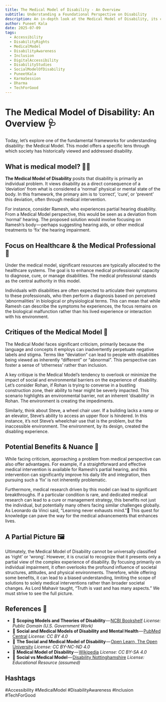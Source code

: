 ```yaml
---
title: The Medical Model of Disability - An Overview
subtitle: Understanding a Foundational Perspective on Disability
description: An in-depth look at the Medical Model of Disability, its core tenets, critiques, and surprising benefits. Learn how this model shapes our understanding of disability.
author: Puneet Kala
date: 2025-07-09
tags:
  - Accessibility
  - DisabilityRights
  - MedicalModel
  - DisabilityAwareness
  - Inclusion
  - DigitalAccessibility
  - DisabilityStudies
  - SocialModelOfDisability
  - PuneetKala
  - KarmaSession
  - Dharma
  - TechForGood
---
```

# The Medical Model of Disability: An Overview 🩺

Today, let’s explore one of the fundamental frameworks for understanding disability: the Medical Model. This model offers a specific lens through which society has historically viewed and addressed disability.
## What is medical model? 🧑‍⚕️

**The Medical Model of Disability** posits that disability is primarily an individual problem. It views disability as a direct consequence of a ‘deviation’ from what is considered a ‘normal’ physical or mental state of the body. In this framework, the primary aim is to ‘correct’, ‘cure’, or ‘prevent’ this deviation, often through medical intervention.

For instance, consider Ramesh, who experiences partial hearing disability. From a Medical Model perspective, this would be seen as a deviation from ‘normal’ hearing. The proposed solution would involve focusing on Ramesh’s body — perhaps suggesting hearing aids, or other medical treatments to ‘fix’ the hearing impairment.

## Focus on Healthcare & the Medical Professional 🏥

Under the medical model, significant resources are typically allocated to the healthcare systems. The goal is to enhance medical professionals’ capacity to diagnose, cure, or manage disabilities. The medical professional stands as the central authority in this model.

Individuals with disabilities are often expected to articulate their symptoms to these professionals, who then perform a diagnosis based on perceived ‘abnormalities’ in biological or physiological terms. This can mean that while Ramesh can describe the symptoms he experiences, the focus remains on the biological malfunction rather than his lived experience or interaction with his environment.

## Critiques of the Medical Model 💬

The Medical Model faces significant criticism, primarily because the language and concepts it employs can inadvertently perpetuate negative labels and stigma. Terms like “deviation” can lead to people with disabilities being viewed as inherently “different” or “abnormal”. This perspective can foster a sense of ‘otherness’ rather than inclusion.

A key critique is the Medical Model’s tendency to overlook or minimize the impact of social and environmental barriers on the experience of disability. Let’s consider Rohan, if Rohan is trying to converse in a bustling construction zone, their ability to hear might be severly impacted. This scenario highlights an environmental barrier, not an inherent ‘disability’ in Rohan. The environment is creating the impediments.

Similarly, think about Steve, a wheel chair user. If a building lacks a ramp or an elevator, Steve’s ability to access an upper floor is hindered. In this instance, it’s not Steve’s wheelchair use that is the problem, but the inaccessible environment. The environment, by its design, created the disabling experience.

## Potential Benefits & Nuance 🤔

While facing criticism, approaching a problem from medical perspective can also offer advantages. For example, if a straightforward and effective medical intervention is available for Ramesh’s partial hearing, and this intervention can significantly improve his daily life and integration, then pursuing such a ‘fix’ is not inherently problematic.

Furthermore, medical research driven by this model can lead to significant breakthroughs. If a particular condition is rare, and dedicated medical research can lead to a cure or management strategy, this benefits not just the individual, but potentially many others facing similar challenges globally. As Leonardo da Vinci said, “Learning never exhausts mind.”🌱 This quest for knowledge can pave the way for the medical advancements that enhances lives.

## A Partial Picture 🖼️

Ultimately, the Medical Model of Disability cannot be universally classified as ‘right’ or ‘wrong’. However, it is crucial to recognize that it presents only a partial view of the complex experience of disability. By focusing primarily on individual impairment, it often overlooks the profound influence of societal structures, attitudes, and physical environments. Therefore, while offering some benefits, it can lead to a biased understanding, limiting the scope of solutions to solely medical interventions rather than broader societal changes. As Lord Mahavir taught, “Truth is vast and has many aspects.” We must strive to see the full picture.

## References 📖

- 🥇 **Scoping Models and Theories of Disability** — [NCBI Bookshelf](https://www.ncbi.nlm.nih.gov/books/NBK378951/) _License: Public Domain (U.S. Government Work)_
- 🥇 **Social and Medical Models of Disability and Mental Health** — [PubMed Central](https://www.ncbi.nlm.nih.gov/pmc/articles/PMC6312522/) _License: CC BY 4.0_
- 🥈 **The Social and Medical Model of Disability** — [Open Learn, The Open University](https://www.open.edu/openlearn/education-development/education-careers/accessibility-elearning/content-section-1.2.1) _License: CC BY-NC-ND 4.0_
- 🥉 **Medical Model of Disability** — [Wikipedia](https://en.wikipedia.org/wiki/Medical_model_of_disability) _License: CC BY-SA 4.0_
- 🥉 **Social vs Medical Model** — [Disability Nottinghamshire](https://www.disabilitynottinghamshire.org.uk/index.php/about/social-model-vs-medical-model-of-disability/) _License: Educational Resource (assumed)_

## Hashtags
 #Accessibility #MedicalModel #DisabilityAwareness #Inclusion #TechForGood